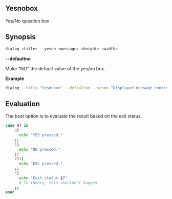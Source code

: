 ## Yesnobox

Yes/No question box

## Synopsis

```sh
dialog <title> --yesno <message> <height> <width>
```

**--defaultno**

Make "NO" the default value of the yes/no box.

**Example**

```sh
dialog --title "Yesnobox" --defaultno --yesno "Displayed message content" 8 40
```

## Evaluation

The best option is to evaluate the result based on the exit status.

```sh
case $? in
    0)
      echo "YES pressed."
    ;;
    1)
      echo "NO pressed."
    ;;
    255)
      echo "ESC pressed."
    ;;
    *)
      echo "Exit status $?"
      # In theory, this shouldn't happen
    ;;
esac
```
